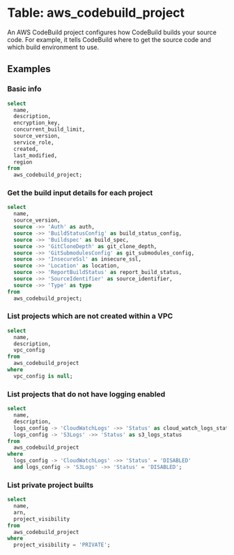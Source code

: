 # Table: aws_codebuild_project

An AWS CodeBuild project configures how CodeBuild builds your source code. For example, it tells CodeBuild where to get the source code and which build environment to use.

## Examples

### Basic info

```sql
select
  name,
  description,
  encryption_key,
  concurrent_build_limit,
  source_version,
  service_role,
  created,
  last_modified,
  region
from
  aws_codebuild_project;
```


### Get the build input details for each project

```sql
select
  name,
  source_version,
  source ->> 'Auth' as auth,
  source ->> 'BuildStatusConfig' as build_status_config,
  source ->> 'Buildspec' as build_spec,
  source ->> 'GitCloneDepth' as git_clone_depth,
  source ->> 'GitSubmodulesConfig' as git_submodules_config,
  source ->> 'InsecureSsl' as insecure_ssl,
  source ->> 'Location' as location,
  source ->> 'ReportBuildStatus' as report_build_status,
  source ->> 'SourceIdentifier' as source_identifier,
  source ->> 'Type' as type
from
  aws_codebuild_project;
```


### List projects which are not created within a VPC

```sql
select
  name,
  description,
  vpc_config
from
  aws_codebuild_project
where
  vpc_config is null;
```


### List projects that do not have logging enabled

```sql
select
  name,
  description,
  logs_config -> 'CloudWatchLogs' ->> 'Status' as cloud_watch_logs_status,
  logs_config -> 'S3Logs' ->> 'Status' as s3_logs_status
from
  aws_codebuild_project
where
  logs_config -> 'CloudWatchLogs' ->> 'Status' = 'DISABLED'
  and logs_config -> 'S3Logs' ->> 'Status' = 'DISABLED';
```

### List private project builts

```sql
select
  name,
  arn,
  project_visibility
from
  aws_codebuild_project
where
  project_visibility = 'PRIVATE';
```
